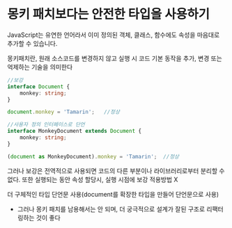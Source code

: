 # 몽키 패치보다는 안전한 타입을 사용하기

JavaScript는 유연한 언어라서 이미 정의된 객체, 클래스, 함수에도 속성을 마음대로 추가할 수 있습니다.

몽키패치란, 원래 소스코드를 변경하지 않고 실행 시 코드 기본 동작을 추가, 변경 또는 억제하는 기술을 의미한다


```ts
//보강
interface Document {
    monkey: string;
}

document.monkey = 'Tamarin';   //정상

//사용자 정의 인터페이스로 단언
interface MonkeyDocument extends Document {
    monkey: string;
}

(document as MonkeyDocument).monkey = 'Tamarin';  //정상
```

그러나 보강은 전역적으로 사용되면 코드의 다른 부분이나 라이브러리로부터 분리할 수 없다. 또한 실행되는 동안 속성 할당시, 실행 시점에 보강 적용방법 X

더 구체적인 타입 단언문 사용(document를 확장한 타입을 만들어 단언문으로 사용)

- 그러나 몽키 패치를 남용해서는 안 되며, 더 궁극적으로 설계가 잘된 구조로 리팩터링하는 것이 좋다